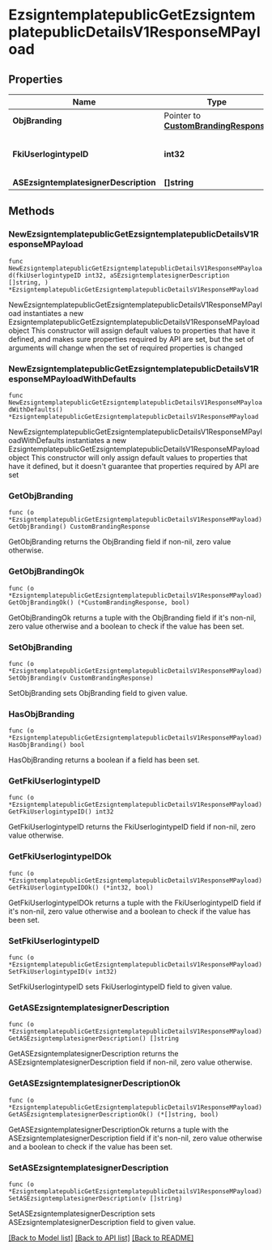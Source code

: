 # EzsigntemplatepublicGetEzsigntemplatepublicDetailsV1ResponseMPayload

## Properties

Name | Type | Description | Notes
------------ | ------------- | ------------- | -------------
**ObjBranding** | Pointer to [**CustomBrandingResponse**](CustomBrandingResponse.md) |  | [optional] 
**FkiUserlogintypeID** | **int32** | The unique ID of the Userlogintype  Valid values:  |Value|Description|Detail| |-|-|-| |1|**Email Only**|The Ezsignsigner will receive a secure link by email| |2|**Email and phone or SMS**|The Ezsignsigner will receive a secure link by email and will need to authenticate using SMS or Phone call. **Additional fee applies**| |3|**Email and secret question**|The Ezsignsigner will receive a secure link by email and will need to authenticate using a predefined question and answer| |4|**In person only**|The Ezsignsigner will only be able to sign \&quot;In-Person\&quot; and there won&#39;t be any authentication. No email will be sent for invitation to sign. Make sure you evaluate the risk of signature denial and at minimum, we recommend you use a handwritten signature type| |5|**In person with phone or SMS**|The Ezsignsigner will only be able to sign \&quot;In-Person\&quot; and will need to authenticate using SMS or Phone call. No email will be sent for invitation to sign. **Additional fee applies**| |6|**Embedded**|The Ezsignsigner will only be able to sign in the embedded solution. No email will be sent for invitation to sign. **Additional fee applies**|   |7|**Embedded with phone or SMS**|The Ezsignsigner will only be able to sign in the embedded solution and will need to authenticate using SMS or Phone call. No email will be sent for invitation to sign. **Additional fee applies**|   |8|**No validation**|The Ezsignsigner will not receive an email and won&#39;t have to validate his connection using 2 factor. **Additional fee applies**|      |9|**Sms only**|The Ezsignsigner will not receive an email but will will need to authenticate using SMS. **Additional fee applies**|      | 
**ASEzsigntemplatesignerDescription** | **[]string** |  | 

## Methods

### NewEzsigntemplatepublicGetEzsigntemplatepublicDetailsV1ResponseMPayload

`func NewEzsigntemplatepublicGetEzsigntemplatepublicDetailsV1ResponseMPayload(fkiUserlogintypeID int32, aSEzsigntemplatesignerDescription []string, ) *EzsigntemplatepublicGetEzsigntemplatepublicDetailsV1ResponseMPayload`

NewEzsigntemplatepublicGetEzsigntemplatepublicDetailsV1ResponseMPayload instantiates a new EzsigntemplatepublicGetEzsigntemplatepublicDetailsV1ResponseMPayload object
This constructor will assign default values to properties that have it defined,
and makes sure properties required by API are set, but the set of arguments
will change when the set of required properties is changed

### NewEzsigntemplatepublicGetEzsigntemplatepublicDetailsV1ResponseMPayloadWithDefaults

`func NewEzsigntemplatepublicGetEzsigntemplatepublicDetailsV1ResponseMPayloadWithDefaults() *EzsigntemplatepublicGetEzsigntemplatepublicDetailsV1ResponseMPayload`

NewEzsigntemplatepublicGetEzsigntemplatepublicDetailsV1ResponseMPayloadWithDefaults instantiates a new EzsigntemplatepublicGetEzsigntemplatepublicDetailsV1ResponseMPayload object
This constructor will only assign default values to properties that have it defined,
but it doesn't guarantee that properties required by API are set

### GetObjBranding

`func (o *EzsigntemplatepublicGetEzsigntemplatepublicDetailsV1ResponseMPayload) GetObjBranding() CustomBrandingResponse`

GetObjBranding returns the ObjBranding field if non-nil, zero value otherwise.

### GetObjBrandingOk

`func (o *EzsigntemplatepublicGetEzsigntemplatepublicDetailsV1ResponseMPayload) GetObjBrandingOk() (*CustomBrandingResponse, bool)`

GetObjBrandingOk returns a tuple with the ObjBranding field if it's non-nil, zero value otherwise
and a boolean to check if the value has been set.

### SetObjBranding

`func (o *EzsigntemplatepublicGetEzsigntemplatepublicDetailsV1ResponseMPayload) SetObjBranding(v CustomBrandingResponse)`

SetObjBranding sets ObjBranding field to given value.

### HasObjBranding

`func (o *EzsigntemplatepublicGetEzsigntemplatepublicDetailsV1ResponseMPayload) HasObjBranding() bool`

HasObjBranding returns a boolean if a field has been set.

### GetFkiUserlogintypeID

`func (o *EzsigntemplatepublicGetEzsigntemplatepublicDetailsV1ResponseMPayload) GetFkiUserlogintypeID() int32`

GetFkiUserlogintypeID returns the FkiUserlogintypeID field if non-nil, zero value otherwise.

### GetFkiUserlogintypeIDOk

`func (o *EzsigntemplatepublicGetEzsigntemplatepublicDetailsV1ResponseMPayload) GetFkiUserlogintypeIDOk() (*int32, bool)`

GetFkiUserlogintypeIDOk returns a tuple with the FkiUserlogintypeID field if it's non-nil, zero value otherwise
and a boolean to check if the value has been set.

### SetFkiUserlogintypeID

`func (o *EzsigntemplatepublicGetEzsigntemplatepublicDetailsV1ResponseMPayload) SetFkiUserlogintypeID(v int32)`

SetFkiUserlogintypeID sets FkiUserlogintypeID field to given value.


### GetASEzsigntemplatesignerDescription

`func (o *EzsigntemplatepublicGetEzsigntemplatepublicDetailsV1ResponseMPayload) GetASEzsigntemplatesignerDescription() []string`

GetASEzsigntemplatesignerDescription returns the ASEzsigntemplatesignerDescription field if non-nil, zero value otherwise.

### GetASEzsigntemplatesignerDescriptionOk

`func (o *EzsigntemplatepublicGetEzsigntemplatepublicDetailsV1ResponseMPayload) GetASEzsigntemplatesignerDescriptionOk() (*[]string, bool)`

GetASEzsigntemplatesignerDescriptionOk returns a tuple with the ASEzsigntemplatesignerDescription field if it's non-nil, zero value otherwise
and a boolean to check if the value has been set.

### SetASEzsigntemplatesignerDescription

`func (o *EzsigntemplatepublicGetEzsigntemplatepublicDetailsV1ResponseMPayload) SetASEzsigntemplatesignerDescription(v []string)`

SetASEzsigntemplatesignerDescription sets ASEzsigntemplatesignerDescription field to given value.



[[Back to Model list]](../README.md#documentation-for-models) [[Back to API list]](../README.md#documentation-for-api-endpoints) [[Back to README]](../README.md)


